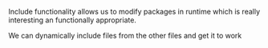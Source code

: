 Include functionality allows us to modify packages in runtime
which is really interesting an functionally appropriate. 

We can dynamically include files from the other files and get it to work

